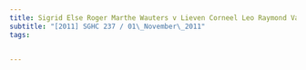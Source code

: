 ```yaml
---
title: Sigrid Else Roger Marthe Wauters v Lieven Corneel Leo Raymond Van Den Brande 
subtitle: "[2011] SGHC 237 / 01\_November\_2011"
tags:


---
```


